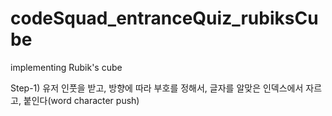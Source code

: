# codeSquad_entranceQuiz_rubiksCube
 implementing Rubik's cube
 
 Step-1)
 유저 인풋을 받고, 
 방향에 따라 부호를 정해서, 
 글자를 알맞은 인덱스에서 자르고, 
 붙인다(word character push)

